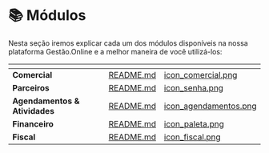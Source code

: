 # 📚 Módulos

Nesta seção iremos explicar cada um dos módulos disponíveis na nossa plataforma Gestão.Online e a melhor maneira de você utilizá-los:

<table data-view="cards">
    <thead>
        <tr>
            <th></th>
            <th></th>
            <th></th>
            <th data-hidden data-card-target data-type="content-ref"></th>
            <th data-hidden data-card-cover data-type="files"></th>
        </tr>
    </thead>
    <tbody>
        <tr>
            <td>
                <strong>Comercial</strong>
            </td>
            <td></td>
            <td></td>
            <td>
                <a href="/erp-v2/modulos/comercial/README.md">README.md</a>
            </td>
            <td>
                <a href="/erp-v2/assets/modulos/icon_comercial.png">icon_comercial.png</a>
            </td>
        </tr>
        <tr>
            <td>
                <strong>Parceiros</strong>
            </td>
            <td></td>
            <td></td>
            <td>
                <a href="/erp-v2/modulos/parceiros/README.md">README.md</a>
            </td>
            <td>
                <a href="/erp-v2/assets/icon_senha.png">icon_senha.png</a>
            </td>
        </tr>
        <tr>
            <td>
                <strong>Agendamentos & Atividades</strong>
            </td>
            <td></td>
            <td></td>
            <td>
                <a href="/erp-v2/modulos/agendamentos_parceiros/README.md">README.md</a>
            </td>
            <td>
                <a href="/erp-v2/assets/modulos/icon_agendamentos.png">icon_agendamentos.png</a>
            </td>
        </tr>
        <tr>
            <td>
                <strong>Financeiro</strong>
            </td>
            <td></td>
            <td></td>
            <td>
                <a href="/erp-v2/modulos/financeiro/README.md">README.md</a>
            </td>
            <td>
                <a href="/erp-v2/assets/modulos/icon_financeiro.png">icon_paleta.png</a>
            </td>
        </tr>
         <tr>
            <td>
                <strong>Fiscal</strong>
            </td>
            <td></td>
            <td></td>
            <td>
                <a href="/erp-v2/modulos/fiscal/README.md">README.md</a>
            </td>
            <td>
                <a href="/erp-v2/assets/modulos/icon_fiscal.png">icon_fiscal.png</a>
            </td>
        </tr>
    </tbody>
</table>